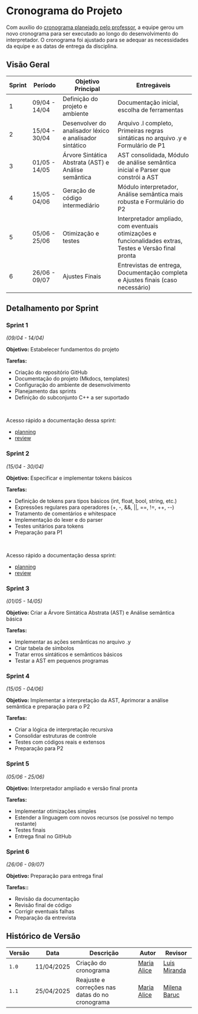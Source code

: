 
# Cronograma do Projeto

Com auxílio do [cronograma planejado pelo professor](https://github.com/Maliz30/Compiladores-1-Material-de-Aula/blob/main/semana%2001/docs/Guia%20-%20Projeto%20de%20um%20interpretador.md), a equipe gerou um novo cronograma para ser executado ao longo do desenvolvimento do interpretador. O cronograma foi ajustado para se adequar as necessidades da equipe e as datas de entrega da disciplina.



## Visão Geral

| Sprint | Período       | Objetivo Principal                   | Entregáveis                                  |
|--------|---------------|--------------------------------------|----------------------------------------------|
| 1      | 09/04 - 14/04 | Definição do projeto e ambiente      | Documentação inicial, escolha de ferramentas |
| 2      | 15/04 - 30/04 | Desenvolver do analisador léxico e analisador sintático | Arquivo .l completo, Primeiras regras sintáticas no arquivo .y e Formulário de P1              |
| 3      | 01/05 - 14/05 | Árvore Sintática Abstrata (AST) e Análise semântica | AST consolidada, Módulo de análise semântica inicial e Parser que constrói a AST           |
| 4      | 15/05 - 04/06 | Geração de código intermediário      | Módulo interpretador, Análise semântica mais robusta e Formulário do P2            |
| 5      | 05/06 - 25/06 | Otimização e testes                  | Interpretador ampliado, com eventuais otimizações e funcionalidades extras, Testes e Versão final pronta    |
| 6      | 26/06 - 09/07 | Ajustes Finais                       | Entrevistas de entrega, Documentação completa e Ajustes finais (caso necessário)    |

## Detalhamento por Sprint

### Sprint 1
_(09/04 - 14/04)_

**Objetivo:** Estabelecer fundamentos do projeto

**Tarefas:**

- Criação do repositório GitHub
- Documentação do projeto (Mkdocs, templates)
- Configuração do ambiente de desenvolvimento
- Planejamento das sprints
- Definição do subconjunto C++ a ser suportado

<br>

Acesso rápido a documentação dessa sprint:

- [planning](../sprints/sprint-1/sprint-planning.md)
- [review](../sprints/sprint-1/sprint-review.md)

### Sprint 2
_(15/04 - 30/04)_

**Objetivo:** Especificar e implementar tokens básicos

**Tarefas:**

- Definição de tokens para tipos básicos (int, float, bool, string, etc.)
- Expressões regulares para operadores (+, -, &&, ||, ==, !=, ++, --)
- Tratamento de comentários e whitespace
- Implementação do lexer e do parser
- Testes unitários para tokens
- Preparação para P1

<br>

Acesso rápido a documentação dessa sprint:

- [planning](../sprints/sprint-2/sprint-planning.md)
- [review](../sprints/sprint-2/sprint-review.md)


### Sprint 3
_(01/05 - 14/05)_

**Objetivo:** Criar a Árvore Sintática Abstrata (AST) e Análise semântica básica

**Tarefas:**

- Implementar as ações semânticas no arquivo .y
- Criar tabela de símbolos
- Tratar erros sintáticos e semânticos básicos
- Testar a AST em pequenos programas

### Sprint 4
_(15/05 - 04/06)_

**Objetivo:** Implementar a interpretação da AST, Aprimorar a análise semântica e preparação para o P2

**Tarefas:**

- Criar a lógica de interpretação recursiva
- Consolidar estruturas de controle 
- Testes com códigos reais e extensos
- Preparação para P2

### Sprint 5
_(05/06 - 25/06)_

**Objetivo:** Interpretador ampliado e versão final pronta

**Tarefas:**

- Implementar otimizações simples 
- Estender a linguagem com novos recursos (se possível no tempo restante)
- Testes finais
- Entrega final no GitHub

### Sprint 6
_(26/06 - 09/07)_

**Objetivo:** Preparação para entrega final

**Tarefas::**

- Revisão da documentação
- Revisão final de código
- Corrigir eventuais falhas
- Preparação da entrevista


## Histórico de Versão

| Versão | Data       | Descrição                                       | Autor                                     | Revisor      |
|--------|------------|-------------------------------------------------|-------------------------------------------|--------------|
| `1.0`  | 11/04/2025 | Criação do cronograma                           | [Maria Alice](https://github.com/Maliz30) | [Luis Miranda](https://github.com/LuisMiranda10) |
| `1.1`  | 25/04/2025 | Reajuste e correções nas datas do no cronograma | [Maria Alice](https://github.com/Maliz30) | [Milena Baruc](https://github.com/MilenaBaruc)   |
